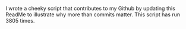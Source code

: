 I wrote a cheeky script that contributes to my Github by updating this ReadMe to illustrate why more than commits matter. This script has run 3805 times.
